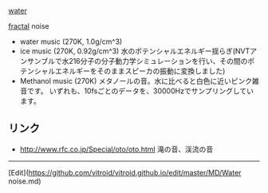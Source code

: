 ---
---
[water](/water)


[fractal](/fractal) noise


* water music (270K, 1.0g/cm^3)
* ice music (270K, 0.92g/cm^3)
水のポテンシャルエネルギー揺らぎ(NVTアンサンブルで水216分子の分子動力学シミュレーションを行い、その間のポテンシャルエネルギーをそのままスピーカの振動に変換しました)
* Methanol music (270K)
メタノールの音。水に比べると白色に近いピンク雑音です。 いずれも、10fsごとのデータを、30000Hzでサンプリングしています。

[](/)
## リンク
* http://www.rfc.co.jp/Special/oto/oto.html 滝の音、渓流の音



----
[Edit](https://github.com/vitroid/vitroid.github.io/edit/master/MD/Water noise.md)
